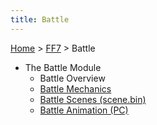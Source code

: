```yaml
---
title: Battle
---
```


[Home](/ff7-flat-wiki/Main%20Page.md) > [FF7](/ff7-flat-wiki/FF7.md) > Battle

-   The Battle Module
    -   Battle Overview
    -   [ Battle Mechanics][]
    -   [ Battle Scenes (scene.bin)][]
    -   [ Battle Animation (PC)][]

  [Battle Mechanics]: /ff7-flat-wiki/FF7/Battle/Battle%20Mechanics.md "wikilink"
  [Battle Scenes (scene.bin)]: /ff7-flat-wiki/FF7/Battle/Battle%20Scenes.md "wikilink"
  [Battle Animation (PC)]: /ff7-flat-wiki/FF7/Battle/Battle%20Animation%20(PC).md "wikilink"
